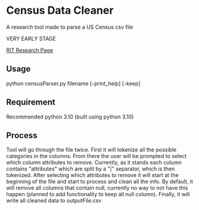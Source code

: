 # Census Data Cleaner
A research tool made to parse a US Census csv file

VERY EARLY STAGE

[RIT Research Page](https://www.rit.edu/gccis/geoinfosciencecenter/nsf-civic)
## Usage
python censusParser.py filename [-print_help] [-keep]

## Requirement
Recommended python 3.10 (built using python 3.10)

## Process

Tool will go through the file twice. First it will tokenize all the possible categories
in the columns. From there the user will be prompted to select which column attributes to remove.
Currently, as it stands each column contains "attributes" which are split by a 
"|" separator, which is then tokenized.
After selecting which attributes to remove it will start at the beginning of the
file and start to process and clean all the info. By default, it will remove all
columns that contain null, currently no way to not have this happen
(planned to add functionality to keep all null column). Finally, it will write 
all cleaned data to outputFile.csv
